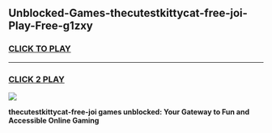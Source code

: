 
## Unblocked-Games-thecutestkittycat-free-joi-Play-Free-g1zxy
<h3>
<a href="https://premium76.site?title=thecutestkittycat-free-joi&ref=10A">CLICK TO PLAY</a></h3>
<hr>

<h3>
<a href="https://premium76.site?title=thecutestkittycat-free-joi&ref=10A">CLICK 2 PLAY</a>
  
</h3>

<a href="https://premium76.site?title=thecutestkittycat-free-joi&ref=10A"><img src="https://clearcache.store/games.png"></a>


**thecutestkittycat-free-joi games unblocked: Your Gateway to Fun and Accessible Online Gaming**
